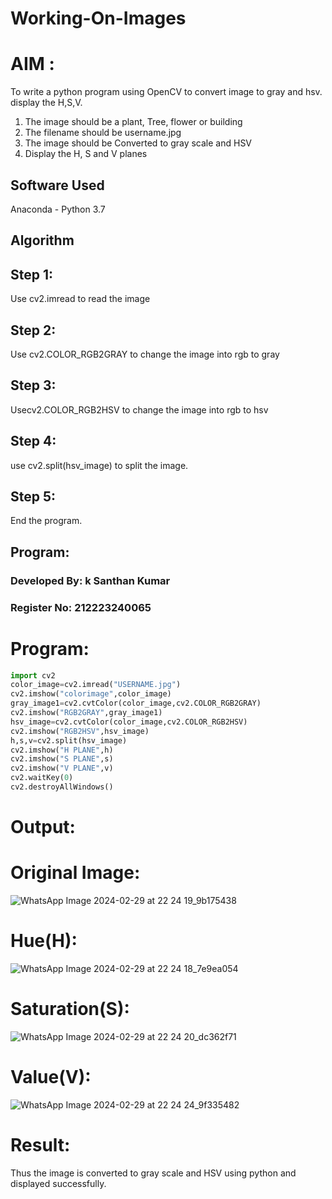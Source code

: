 # Working-On-Images
# AIM :
To write a python program using OpenCV to convert image to gray and hsv. display the  H,S,V.
1. The image should be a plant, Tree, flower or building
2. The filename should be username.jpg
3. The image should be Converted to gray scale and HSV 
4. Display the H, S and V planes
## Software Used
Anaconda - Python 3.7
## Algorithm
## Step 1:
Use cv2.imread to read the image

## Step 2:
Use cv2.COLOR_RGB2GRAY to change the image into rgb to gray
## Step 3:
Usecv2.COLOR_RGB2HSV to change the image into rgb to hsv
## Step 4:
use cv2.split(hsv_image) to split the image.

## Step 5:
End the program.
## Program:
### Developed By: k Santhan Kumar
### Register No:  212223240065
# Program:
```python
import cv2
color_image=cv2.imread("USERNAME.jpg")
cv2.imshow("colorimage",color_image)
gray_image1=cv2.cvtColor(color_image,cv2.COLOR_RGB2GRAY)
cv2.imshow("RGB2GRAY",gray_image1)
hsv_image=cv2.cvtColor(color_image,cv2.COLOR_RGB2HSV)
cv2.imshow("RGB2HSV",hsv_image)
h,s,v=cv2.split(hsv_image)
cv2.imshow("H PLANE",h)
cv2.imshow("S PLANE",s)
cv2.imshow("V PLANE",v)
cv2.waitKey(0)
cv2.destroyAllWindows()
```
# Output:
# Original Image:
![WhatsApp Image 2024-02-29 at 22 24 19_9b175438](https://github.com/SANTHAN-2006/Working-On-Images/assets/80164014/c361c21b-d8d4-44f1-ad87-f4bba2fe6e23)
# Hue(H):
![WhatsApp Image 2024-02-29 at 22 24 18_7e9ea054](https://github.com/SANTHAN-2006/Working-On-Images/assets/80164014/74b65c40-7dde-437e-81cd-0314d32a440b)
# Saturation(S):
![WhatsApp Image 2024-02-29 at 22 24 20_dc362f71](https://github.com/SANTHAN-2006/Working-On-Images/assets/80164014/53793d68-bb51-4ff9-b78d-77c5bdb08f38)
# Value(V):
![WhatsApp Image 2024-02-29 at 22 24 24_9f335482](https://github.com/SANTHAN-2006/Working-On-Images/assets/80164014/ac914951-b5ec-4cb0-a625-4862b8179d36)

# Result:
Thus the image is converted to gray scale and HSV using python and displayed successfully.


